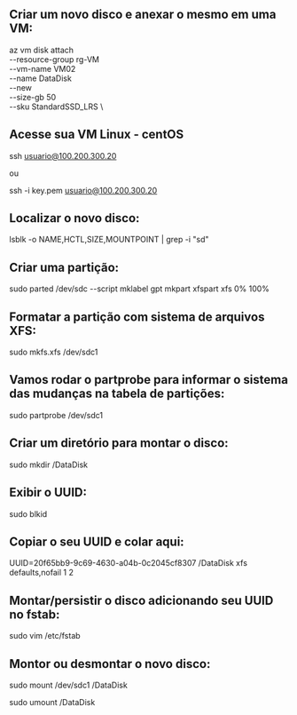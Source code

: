 ## Criar um novo disco e anexar o mesmo em uma VM:

az vm disk attach \
   --resource-group rg-VM \
   --vm-name VM02 \
   --name DataDisk \
   --new \
   --size-gb 50 \
   --sku StandardSSD_LRS \
   

## Acesse sua VM Linux - centOS

ssh usuario@100.200.300.20

ou

ssh -i key.pem usuario@100.200.300.20

## Localizar o novo disco:

lsblk -o NAME,HCTL,SIZE,MOUNTPOINT | grep -i "sd"

## Criar uma partição:

sudo parted /dev/sdc --script mklabel gpt mkpart xfspart xfs 0% 100%

## Formatar a partição com sistema de arquivos XFS:

sudo mkfs.xfs /dev/sdc1

## Vamos rodar o partprobe para informar o sistema das mudanças na tabela de partições:

sudo partprobe /dev/sdc1

## Criar um diretório para montar o disco:

sudo mkdir /DataDisk

## Exibir o UUID:

sudo blkid

## Copiar o seu UUID e colar aqui:

UUID=20f65bb9-9c69-4630-a04b-0c2045cf8307   /DataDisk   xfs   defaults,nofail   1   2

## Montar/persistir o disco adicionando seu UUID no fstab:

sudo vim /etc/fstab

## Montor ou desmontar o novo disco:

sudo mount /dev/sdc1 /DataDisk

sudo umount /DataDisk
